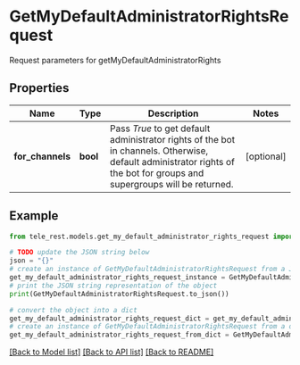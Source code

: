 # GetMyDefaultAdministratorRightsRequest

Request parameters for getMyDefaultAdministratorRights

## Properties

Name | Type | Description | Notes
------------ | ------------- | ------------- | -------------
**for_channels** | **bool** | Pass *True* to get default administrator rights of the bot in channels. Otherwise, default administrator rights of the bot for groups and supergroups will be returned. | [optional] 

## Example

```python
from tele_rest.models.get_my_default_administrator_rights_request import GetMyDefaultAdministratorRightsRequest

# TODO update the JSON string below
json = "{}"
# create an instance of GetMyDefaultAdministratorRightsRequest from a JSON string
get_my_default_administrator_rights_request_instance = GetMyDefaultAdministratorRightsRequest.from_json(json)
# print the JSON string representation of the object
print(GetMyDefaultAdministratorRightsRequest.to_json())

# convert the object into a dict
get_my_default_administrator_rights_request_dict = get_my_default_administrator_rights_request_instance.to_dict()
# create an instance of GetMyDefaultAdministratorRightsRequest from a dict
get_my_default_administrator_rights_request_from_dict = GetMyDefaultAdministratorRightsRequest.from_dict(get_my_default_administrator_rights_request_dict)
```
[[Back to Model list]](../README.md#documentation-for-models) [[Back to API list]](../README.md#documentation-for-api-endpoints) [[Back to README]](../README.md)


